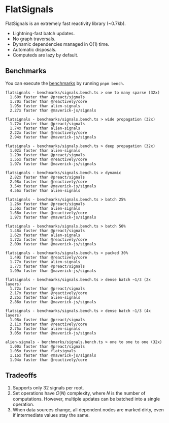 # FlatSignals

FlatSignals is an extremely fast reactivity library (~0.7kb).

- Lightning-fast batch updates.
- No graph traversals.
- Dynamic dependencies managed in O(1) time.
- Automatic disposals.
- Computeds are lazy by default.

## Benchmarks

You can execute the [benchmarks](https://github.com/kevintakeda/flatsignals/tree/main/benchmarks) by running `pnpm bench`.

```console
flatsignals - benchmarks/signals.bench.ts > one to many sparse (32x)
  1.60x faster than @preact/signals
  1.70x faster than @reactively/core
  1.95x faster than alien-signals
  2.27x faster than @maverick-js/signals

flatsignals - benchmarks/signals.bench.ts > wide propagation (32x)
  1.72x faster than @preact/signals
  1.74x faster than alien-signals
  2.22x faster than @reactively/core
  2.94x faster than @maverick-js/signals

flatsignals - benchmarks/signals.bench.ts > deep propagation (32x)
  1.02x faster than alien-signals
  1.29x faster than @preact/signals
  1.55x faster than @reactively/core
  1.97x faster than @maverick-js/signals

flatsignals - benchmarks/signals.bench.ts > dynamic
  2.82x faster than @preact/signals
  2.98x faster than @reactively/core
  3.54x faster than @maverick-js/signals
  4.56x faster than alien-signals

flatsignals - benchmarks/signals.bench.ts > batch 25%
  1.26x faster than @preact/signals
  1.56x faster than alien-signals
  1.66x faster than @reactively/core
  1.97x faster than @maverick-js/signals

flatsignals - benchmarks/signals.bench.ts > batch 50%
  1.48x faster than @preact/signals
  1.62x faster than alien-signals
  1.72x faster than @reactively/core
  2.09x faster than @maverick-js/signals

flatsignals - benchmarks/signals.bench.ts > packed 30%
  1.49x faster than @reactively/core
  1.77x faster than alien-signals
  1.77x faster than @preact/signals
  1.99x faster than @maverick-js/signals

flatsignals - benchmarks/signals.bench.ts > dense batch ~1/3 (2x layers)
  1.72x faster than @preact/signals
  2.17x faster than @reactively/core
  2.25x faster than alien-signals
  2.86x faster than @maverick-js/signals

flatsignals - benchmarks/signals.bench.ts > dense batch ~1/3 (4x layers)
  1.98x faster than @preact/signals
  2.11x faster than @reactively/core
  2.75x faster than alien-signals
  3.05x faster than @maverick-js/signals

alien-signals - benchmarks/signals.bench.ts > one to one to one (32x)
  1.00x faster than @preact/signals
  1.05x faster than flatsignals
  1.16x faster than @maverick-js/signals
  1.94x faster than @reactively/core
```

## Tradeoffs

1. Supports only 32 signals per root.
2. Set operations have 𝑂(𝑁) complexity, where 𝑁 is the number of computations. However, multiple updates can be batched into a single operation.
3. When data sources change, all dependent nodes are marked dirty, even if intermediate values stay the same.
